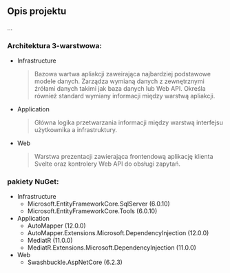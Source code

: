 ## Opis projektu
  ...

### Architektura 3-warstwowa:
* Infrastructure
  >Bazowa wartwa apliakcji zaweirająca najbardziej podstawowe modele danych. Zarządza wymianą danych z zewnętrznymi źrółami danych takimi jak baza danych lub Web API. Określa również standard wymiany informacji między warstwą apliakcji.
* Application
  >Główna logika przetwarzania informacji między warstwą interfejsu użytkownika a infrastruktury.
* Web
  >Warstwa prezentacji zawierająca frontendową aplikację klienta Svelte oraz kontrolery Web API do obsługi zapytań.

### pakiety NuGet:
* Infrastructure
  - Microsoft.EntityFrameworkCore.SqlServer (6.0.10)
  - Microsoft.EntityFrameworkCore.Tools (6.0.10)
* Application
  - AutoMapper (12.0.0)
  - AutoMapper.Extensions.Microsoft.DependencyInjection (12.0.0)
  - MediatR (11.0.0)
  - MediatR.Extensions.Microsoft.DependencyInjection (11.0.0)
* Web
  - Swashbuckle.AspNetCore (6.2.3)
